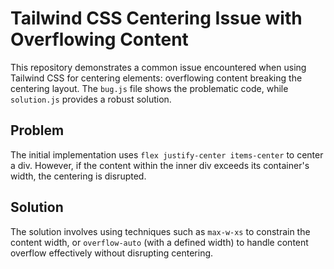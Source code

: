 # Tailwind CSS Centering Issue with Overflowing Content

This repository demonstrates a common issue encountered when using Tailwind CSS for centering elements:  overflowing content breaking the centering layout. The `bug.js` file shows the problematic code, while `solution.js` provides a robust solution.

## Problem
The initial implementation uses `flex justify-center items-center` to center a div. However, if the content within the inner div exceeds its container's width, the centering is disrupted.

## Solution
The solution involves using techniques such as `max-w-xs` to constrain the content width, or `overflow-auto` (with a defined width) to handle content overflow effectively without disrupting centering.